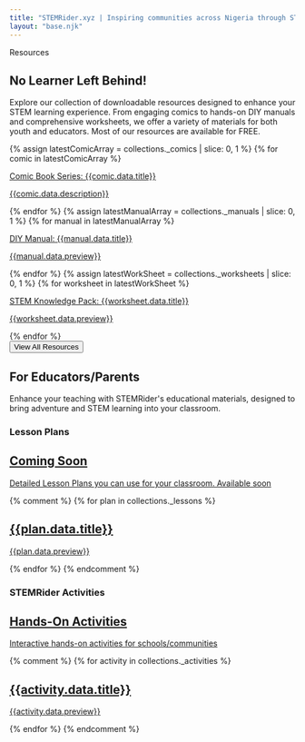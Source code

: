 ```yaml
---
title: "STEMRider.xyz | Inspiring communities across Nigeria through STEM projects and adventures"
layout: "base.njk"
---
```




<div class="px-40 flex flex-1 justify-center py-5">
        <div class="layout-content-container flex flex-col max-w-[960px] flex-1">
          <div class="flex flex-wrap justify-between gap-3 p-4">
            <p class="text-[#111418] tracking-light text-[32px] font-bold leading-tight min-w-72">Resources</p>
          </div>
          <h2 class="text-[#111418] text-[22px] font-bold leading-tight tracking-[-0.015em] px-4 pb-3 pt-5">No Learner Left Behind!</h2>
          <p class="text-[#111418] text-base font-normal leading-normal pb-3 pt-1 px-4">
            Explore our collection of downloadable resources designed to enhance your STEM learning experience. From
            engaging comics to hands-on DIY manuals and comprehensive
            worksheets, we offer a variety of materials for both youth and educators. Most of our resources are available for FREE.
          </p>
          <div class="flex flex-wrap gap-3 p-4 justify-start">
            {% assign latestComicArray = collections._comics | slice: 0, 1 %}
              {% for comic in latestComicArray %}
            <div class="flex flex-col gap-3 pb-3 w-[258px]">
              <div class="w-full bg-center bg-no-repeat aspect-[3/4] bg-cover rounded-lg"
                style='background-image: url("{{comic.data.cover}}");'>
              </div>
              <div>
                <a href="{{comic.url}}">
                  <p class="text-[#111418] text-base font-medium leading-normal">Comic Book Series: {{comic.data.title}}</p>
                  <p class="text-[#60758a] text-sm font-normal leading-normal">{{comic.data.description}}</p>
                </a>
              </div>
            </div>
            {% endfor %}
            {% assign latestManualArray = collections._manuals | slice: 0, 1 %}
              {% for manual in latestManualArray %}
            <div class="flex flex-col gap-3 pb-3 w-[258px]">
              <div class="w-full bg-center bg-no-repeat aspect-[3/4] bg-cover rounded-lg"
                style='background-image: url("{{manual.data.cover}}");'>
              </div>
              <div>
                <a href="{{manual.url}}">
                  <p class="text-[#111418] text-base font-medium leading-normal">DIY Manual: {{manual.data.title}}</p>
                  <p class="text-[#60758a] text-sm font-normal leading-normal">{{manual.data.preview}}</p>
                </a>
              </div>
            </div>
            {% endfor %}
            {% assign latestWorkSheet = collections._worksheets | slice: 0, 1 %}
              {% for worksheet in latestWorkSheet %}
            <div class="flex flex-col gap-3 pb-3 w-[258px]">
              <div class="w-full bg-center bg-no-repeat aspect-[3/4] bg-cover rounded-lg"
                style='background-image: url("{{worksheet.data.cover}}");'>
              </div>
              <div>
                <a href="#"><!--{{worksheet.url}}-->
                  <p class="text-[#111418] text-base font-medium leading-normal">STEM Knowledge Pack: {{worksheet.data.title}}</p>
                  <p class="text-[#60758a] text-sm font-normal leading-normal">{{worksheet.data.preview}}</p>
                </a>
              </div>
            </div>
            {% endfor %}
          </div>
          <div class="flex px-4 py-3 justify-center">
            <button
              class="flex min-w-[84px] max-w-[480px] cursor-pointer items-center justify-center overflow-hidden rounded-lg h-10 px-4 bg-[#f0f2f5] text-[#111418] text-sm font-bold leading-normal tracking-[0.015em]">
              <span class="truncate">View All Resources</span>
            </button>
          </div>
          <!-- BEGIN Educator Resources -->
          <!-- <div class="px-40 flex flex-1 justify-center py-5"> -->
          <div class="layout-content-container flex flex-col max-w-[960px] flex-1">
            <div class="layout-content-container flex flex-col max-w-[960px] flex-1">
              <div class="flex flex-wrap justify-between gap-3 p-4">
                <div class="flex min-w-72 flex-col gap-3">
                  <!-- <p class="text-[#111418] tracking-light text-[32px] font-bold leading-tight">-->
                  <h2 class="text-[#111418] text-[22px] font-bold leading-tight tracking-[-0.015em] pb-3 pt-5">For
                    Educators/Parents</h2>
                  <p class="text-[#60758a] text-sm font-normal leading-normal">
                    Enhance your teaching with STEMRider's educational materials, designed to bring adventure and STEM
                    learning into your classroom.
                  </p>
                </div>
              </div>
              <h3 class="text-[#111418] text-lg font-bold leading-tight tracking-[-0.015em] px-4 pb-2 pt-4">Lesson Plans
              </h3>
              <div class="flex flex-wrap gap-1 py-4 justify-start">
                <div class="flex flex-col gap-3 p-4 w-[228px] rounded-lg border border-[#dbe0e6]">
                  <div class="bg-center bg-no-repeat aspect-square bg-cover rounded-lg w-10 shrink-0"
                    style='background-image: url("/assets/cards/lesson_plans_science.png");'>
                  </div>
                  <div class="flex flex-col gap-1">
                    <a href="#">
                      <h2 class="text-[#111418] text-base font-bold leading-tight">Coming Soon</h2>
                      <p class="text-[#60758a] text-sm font-normal leading-normal">Detailed Lesson Plans you can use for your classroom. Available soon</p>
                    </a>
                  </div>
                </div>           
              </div>
              <!-- <div class="flex flex-wrap gap-1 py-4 justify-start">-->
              {% comment %}                              
              {% for plan in collections._lessons %}
                <div class="flex flex-col gap-3 p-4 w-[228px] rounded-lg border border-[#dbe0e6]">
                  <div class="bg-center bg-no-repeat aspect-square bg-cover rounded-lg w-10 shrink-0"
                    style='background-image: url("{{plan.data.cover}}");'>
                  </div>
                  <div class="flex flex-col gap-1">
                    <a href="{{plan.url}}">
                      <h2 class="text-[#111418] text-base font-bold leading-tight">{{plan.data.title}}</h2>
                      <p class="text-[#60758a] text-sm font-normal leading-normal">{{plan.data.preview}}</p>
                    </a>
                  </div>
                </div>
              {% endfor %}
              {% endcomment %}            
              <!-- </div> -->
              <h3 class="text-[#111418] text-lg font-bold leading-tight tracking-[-0.015em] px-4 pb-2 pt-4">STEMRider
                Activities</h3>
                <div class="flex flex-wrap gap-1 py-4 justify-start">
                <div class="flex flex-col gap-3 p-4 w-[228px] rounded-lg border border-[#dbe0e6]">
                  <div class="bg-center bg-no-repeat aspect-square bg-cover rounded-lg w-10 shrink-0"
                    style='background-image: url("/assets/cards/mountains.png");'>
                  </div>
                  <div class="flex flex-col gap-1">
                    <a href="#">
                      <h2 class="text-[#111418] text-base font-bold leading-tight">Hands-On Activities</h2>
                      <p class="text-[#60758a] text-sm font-normal leading-normal">Interactive hands-on activities for schools/communities</p>
                    </a>
                  </div>
                </div>            
              </div>
              <!-- <div class="flex flex-wrap gap-1 py-4 justify-start">-->
              {% comment %}
              {% for activity in collections._activities %}
                <div class="flex flex-col gap-3 p-4 w-[228px] rounded-lg border border-[#dbe0e6]">
                  <div class="bg-center bg-no-repeat aspect-square bg-cover rounded-lg w-10 shrink-0"
                    style='background-image: url("{{activity.data.cover}}");'>
                  </div>
                  <div class="flex flex-col gap-1">
                    <a href="{{activity.url}}">
                      <h2 class="text-[#111418] text-base font-bold leading-tight">{{activity.data.title}}</h2>
                      <p class="text-[#60758a] text-sm font-normal leading-normal">{{activity.data.preview}}</p>
                    </a>
                  </div>
                </div>
              {% endfor %}
              {% endcomment %}         
              <!-- </div> -->
                          </div>
          </div>
          <!-- END Educator Resources -->
        </div>
        </div>